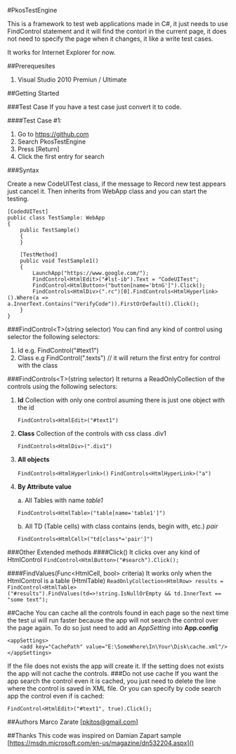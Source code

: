 #PkosTestEngine

This is a framework to test web applications  made in C#, it just needs to use FindControl<T> statement and it will find the contorl in the current page, it does not need to specify the page when it changes, it like a write test cases.

It works for Internet Explorer for now.

##Prerequesites

1. Visual Studio 2010 Premiun / Ultimate

##Getting Started

###Test Case
If you have a test case just convert it to code.

####Test Case #1:
1. Go to https://github.com
2. Search PkosTestEngine
3. Press [Return]
4. Click the first entry for search
  
###Syntax

Create a new CodeUITest class, if the message to Record new test appears just cancel it. Then inherits from WebApp class and you can start the testing.

	[CodedUITest]
	public class TestSample: WebApp
	{
		public TestSample()
		{
		}

		[TestMethod]
		public void TestSample1()
		{
			LaunchApp("https://www.google.com/");
			FindControl<HtmlEdit>("#lst-ib").Text = "CodeUITest";
			FindControl<HtmlButton>("button[name='btnG']").Click();
			FindControls<HtmlDiv>(".rc")[0].FindControls<HtmlHyperlink>().Where(a => a.InnerText.Contains("VerifyCode")).FirstOrDefault().Click();
		}
	}

###FindControl&lt;T&gt;(string selector)
You can find any kind of control using selector the following selectors:

1. Id e.g. FindControl<HtmlEdit>("#text1")
2. Class e.g FindControl<HtmlEdit>(".texts") // it will return the first entry for control with the class

###FindControls&lt;T&gt;(string selector)
It returns a ReadOnlyCollection of the controls using the following selectors:

1. **Id** Collection with only one control asuming there is just one object with the id

	`FindControls<HtmlEdit>("#text1")`

2. **Class** Collection of the controls with css class .div1

	`FindControls<HtmlDiv>(".div1")`

3. **All objects**

	`FindControls<HtmlHyperlink>()`
	`FindControls<HtmlHyperLink>("a")`
4. **By Attribute value**
	
	a. All Tables with name *table1* 

	`FindControls<HtmlTable>("table[name='table1']")`

	b. All TD (Table cells) with class contains (ends, begin with, etc.) *pair*

	`FindControls<HtmlCell>("td[class*='pair']")`

###Other Extended methods
####Click()
It clicks over any kind of HtmlControl
`FindControl<HtmlButton>("#search").Click();`

####FindValues(Func&lt;HtmlCell, bool&gt; criteria)
It works only when the HtmlControl is a table (HtmlTable)
`ReadOnlyCollection<HtmlRow> results = FindControl<HtmlTable>("#results").FindValues(td=>!string.IsNullOrEmpty && td.InnerText == "some text");`

##Cache
You can cache all the controls found in each page so the next time the test ui will run faster because the app will not search the control over the page again.
To do so just need to add an *AppSetting* into **App.config**

	<appSettings>
		<add key="CachePath" value="E:\SomeWhere\In\Your\Disk\cache.xml"/>
	</appSettings>

If the file does not exists the app will create it. If the setting does not exists the app will not cache the controls.
###Do not use cache
If you want the app search the control even it is cached, you just need to delete the line where the control is saved in XML file.
Or you can specify by code search app the control even if is cached:

`FindControl<HtmlEdit>("#text1", true).Click();`


##Authors
Marco Zarate [[pkitos@gmail.com]()]

##Thanks
This code was inspired on Damian Zapart sample
[https://msdn.microsoft.com/en-us/magazine/dn532204.aspx]()

